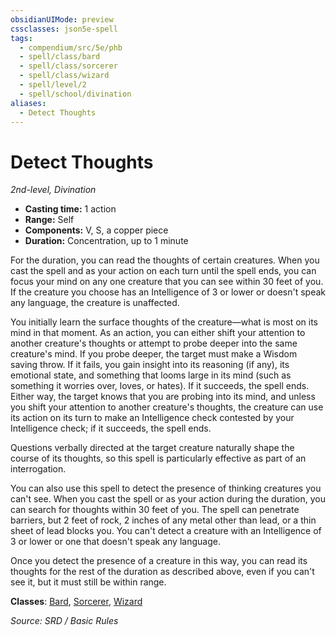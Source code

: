 ```yaml
---
obsidianUIMode: preview
cssclasses: json5e-spell
tags:
  - compendium/src/5e/phb
  - spell/class/bard
  - spell/class/sorcerer
  - spell/class/wizard
  - spell/level/2
  - spell/school/divination
aliases:
  - Detect Thoughts
---
```

# Detect Thoughts
*2nd-level, Divination*  

- **Casting time:** 1 action
- **Range:** Self
- **Components:** V, S, a copper piece
- **Duration:** Concentration, up to 1 minute

For the duration, you can read the thoughts of certain creatures. When you cast the spell and as your action on each turn until the spell ends, you can focus your mind on any one creature that you can see within 30 feet of you. If the creature you choose has an Intelligence of 3 or lower or doesn't speak any language, the creature is unaffected.

You initially learn the surface thoughts of the creature—what is most on its mind in that moment. As an action, you can either shift your attention to another creature's thoughts or attempt to probe deeper into the same creature's mind. If you probe deeper, the target must make a Wisdom saving throw. If it fails, you gain insight into its reasoning (if any), its emotional state, and something that looms large in its mind (such as something it worries over, loves, or hates). If it succeeds, the spell ends. Either way, the target knows that you are probing into its mind, and unless you shift your attention to another creature's thoughts, the creature can use its action on its turn to make an Intelligence check contested by your Intelligence check; if it succeeds, the spell ends.

Questions verbally directed at the target creature naturally shape the course of its thoughts, so this spell is particularly effective as part of an interrogation.

You can also use this spell to detect the presence of thinking creatures you can't see. When you cast the spell or as your action during the duration, you can search for thoughts within 30 feet of you. The spell can penetrate barriers, but 2 feet of rock, 2 inches of any metal other than lead, or a thin sheet of lead blocks you. You can't detect a creature with an Intelligence of 3 or lower or one that doesn't speak any language.

Once you detect the presence of a creature in this way, you can read its thoughts for the rest of the duration as described above, even if you can't see it, but it must still be within range.

**Classes**: [Bard](bard.md), [Sorcerer](sorcerer.md), [Wizard](wizard.md)

*Source: SRD / Basic Rules*